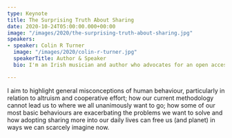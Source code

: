```yaml
---
type: Keynote
title: The Surprising Truth About Sharing
date: 2020-10-24T05:00:00.000+00:00
image: "/images/2020/the-surprising-truth-about-sharing.jpg"
speakers:
- speaker: Colin R Turner
  image: "/images/2020/colin-r-turner.jpg"
  speakerTitle: Author & Speaker
  bio: I'm an Irish musician and author who advocates for an open access economy - a proposed methodology that ensures (at a minimum) that every person's needs are met without condition through a voluntary cooperative system, while maximizing preservation of living systems. I have authored two books on the topic F-Day and Into The Open Economy, and am founder of The Free World Charter (a charter for a post-money social contract), Sharebay (a library of free goods and services), HonorPay (an open awards network) and an extensive wiki detailing the concept of an Open Access Economy. I have given many talks on the topic including an appearance at TEDx in Galway, Ireland, and at Z-Day in Frankfurt.

---
```

I aim to highlight general misconceptions of human behaviour, particularly in relation to altruism and cooperative effort; how our current methodology cannot lead us to where we all unanimously want to go; how some of our most basic behaviours are exacerbating the problems we want to solve and how adopting sharing more into our daily lives can free us (and planet) in ways we can scarcely imagine now.